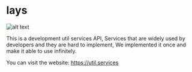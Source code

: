 # lays
![alt text](https://storage.googleapis.com/lays-258112.appspot.com/util.services.png)

This is a development util services API, Services that are widely used by developers and they are hard to implement, We implemented it once and make it able to use infinitely.

You can visit the website: https://util.services
